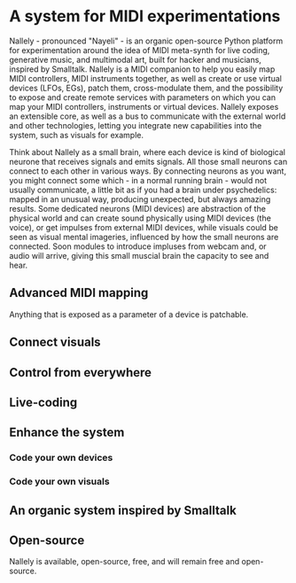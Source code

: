 <!-- BEGIN ARISE ------------------------------
Title:: "Nallely MIDI"

Author:: "Dr. Schlange"
Description:: "Nallely is an experimental organic system for advanced MIDI patching, live coding, generative music, and multimodal art, built for hacker/musicians, developed in Python, inspired by Smalltalk"
Language:: "en"
Thumbnail:: "arise-icon.png"
Published Date:: "2025-06-12"
Modified Date:: "2025-06-12"

content_header:: "false"
rss_hide:: "true"
---- END ARISE \\ DO NOT MODIFY THIS LINE ---->

# A system for MIDI experimentations

Nallely - pronounced "Nayeli" - is an organic open-source Python platform for experimentation around the idea of MIDI meta-synth for live coding, generative music, and multimodal art, built for hacker and musicians, inspired by Smalltalk. Nallely is a MIDI companion to help you easily map MIDI controllers, MIDI instruments together, as well as create or use virtual devices (LFOs, EGs), patch them, cross-modulate them, and the possibility to expose and create remote services with parameters on which you can map your MIDI controllers, instruments or virtual devices. Nallely exposes an extensible core, as well as a bus to communicate with the external world and other technologies, letting you integrate new capabilities into the system, such as visuals for example.

Think about Nallely as a small brain, where each device is kind of biological neurone that receives signals and emits signals. All those small neurons can connect to each other in various ways. By connecting neurons as you want, you might connect some which - in a normal running brain - would not usually communicate, a little bit as if you had a brain under psychedelics: mapped in an unusual way, producing unexpected, but always amazing results. Some dedicated neurons (MIDI devices) are abstraction of the physical world and can create sound physically using MIDI devices (the voice), or get impulses from external MIDI devices, while visuals could be seen as visual mental imageries, influenced by how the small neurons are connected. Soon modules to introduce impluses from webcam and, or audio will arrive, giving this small muscial brain the capacity to see and hear.

## Advanced MIDI mapping

Anything that is exposed as a parameter of a device is patchable.

## Connect visuals

## Control from everywhere

## Live-coding

## Enhance the system

### Code your own devices

### Code your own visuals

## An organic system inspired by Smalltalk

## Open-source

Nallely is available, open-source, free, and will remain free and open-source.